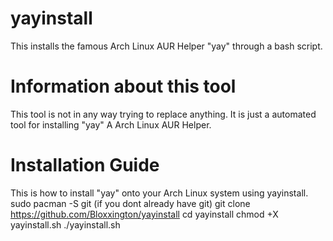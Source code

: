# yayinstall
This installs the famous Arch Linux AUR Helper "yay" through a bash script.
# Information about this tool
This tool is not in any way trying to replace anything. It is just a automated tool for installing "yay" A Arch Linux AUR Helper.
# Installation Guide
This is how to install "yay" onto your Arch Linux system using yayinstall.
sudo pacman -S git (if you dont already have git)
git clone https://github.com/Bloxxington/yayinstall 
cd yayinstall
chmod +X yayinstall.sh
./yayinstall.sh
